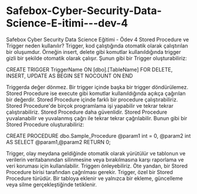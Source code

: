 # Safebox-Cyber-Security-Data-Science-E-itimi---dev-4
Safebox Cyber Security Data Science Eğitimi - Ödev 4
Stored Procedure ve Trigger neden kullanılır?
Trigger, kod çalıştığında otomatik olarak çalıştırılan bir oluşumdur. Örneğin insert, delete gibi komutlar kullanıldığında trigger gizli bir şekilde otomatik olarak çalışır. Şunun gibi bir Trigger oluşturabiliriz:

CREATE TRIGGER TriggerName
ON [dbo].[TableName]
FOR DELETE, INSERT, UPDATE
AS
BEGIN
    SET NOCOUNT ON
END 

Triggerda değer dönmez. Bir trigger içinde başka bir trigger döndürülemez.
Stored Procedure ise execute gibi komutlar kullanıldığında açıkça çağırılan bir değerdir. Stored Procedure içinde farklı bir procedure çalıştırabiliriz.
Stored Procedure'de birçok programlama işi yapabilir ve tekrar tekrar çalıştırabiliriz.
Stored Procedure daha güvenlidir.
Stored Procedure yuvalanabilir ve yuvalanmış çağrı ile tekrar tekrar çağrılabilir. Bunun gibi bir Stored Procedure oluşturabiliriz:

CREATE PROCEDURE dbo.Sample_Procedure 
    @param1 int = 0,
    @param2 int  
AS
    SELECT @param1,@param2 
    RETURN 0;

Trigger, olay meydana geldiğinde otomatik olarak yürütülür ve tablonun ve verilerin veritabanından silinmesine veya bırakılmasına karşı raporlama ve veri koruması için kullanılabilir. Triggerı önleyebiliriz. Öte yandan, bir Stored Procedure birisi tarafından çağrılması gerekir.
Trigger, özel bir Stored Procedure türüdür. Bir tabloya eklenir ve yalnızca bir ekleme, güncelleme veya silme gerçekleştiğinde tetiklenir.
